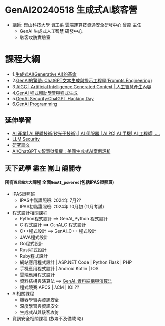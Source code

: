 # GenAI20240518 生成式AI駭客營 
- 講師: 崑山科技大學 資工系  雲端運算技資通安全研發中心 [曾龍](https://github.com/8wingflying/MyFirstHackingDay/blob/main/DRAGON.md) 主任
  - GenAI 生成式人工智慧 研發中心
  - 駭客攻防實驗室


# 課程大綱
- 1.[生成式AI(Generative AI)的革命](Generative_AI.md)
- 2.[GenAI的驚艷: ChatGPT文本生成與提示工程學(Prompts Engineering)](ChatGPT.md)
- 3.[AIGC | Artificial Intelligence Generated Content | 人工智慧產生內容 ](/AIGC) 
- 4.[GenAI 程式輔助學習與程式生成](./AI_Pair_Programming)
- 5.[GenAI Security:ChatGPT Hacking Day](ChatGPT4SEC.md)
- 6.[GenAI Programming](./GenAIPrograming/readme.md)



## 延伸學習
- [AI 產業| AI 硬體技術(矽光子技術) | AI 伺服器 | AI PC| AI 手機| AI 工程師| ....](./TOPICS/AI_Market.md)
- [LLM Security](./TOPICS/LLM_Sec.md)
- [研究論文](./TOPICS/Research.md)
- [AI/ChatGPT v.智慧財產權：美國生成式AI案例評析](https://www.books.com.tw/products/0010977697?sloc=main)


## 天下武學 盡在 崑山 龍閣寺
#### 所有`恩師龍大大`課程 全面`GenAI_powered`(包括IPAS證照班)
- IPAS證照班
  - IPAS中階證照班: 2024年 7月??
  - IPAS初階證照班: 2024年 10月初 (11月考試)
- 程式設計相關課程
  - Python程式設計 ==> GenAI_Python 程式設計
  - C 程式設計     ==> GenAI_C 程式設計
  - C++程式設計    ==> GenAI_C++ 程式設計
  - JAVA程式設計
  - Go程式設計
  - Rust程式設計
  - Ruby程式設計
  - 網站應用程式設計 | ASP.NET Code | Python Flask | PHP
  - 手機應用程式設計 | Android Kotlin | IOS
  - 雲端應用程式設計
  - 資料結構與演算法 ==> [GenAI_資料結構與演算法](./AI_Pair_Programming/GenAI_Algorithm.md)
  - 程式競賽:APCS | ACM | IOI ??
- AI相關課程
  - 機器學習與資訊安全
  - 深度學習與資訊安全
  - 生成式AI與駭客攻防
- 資訊安全相關課程 (族繁不及備載 略)
